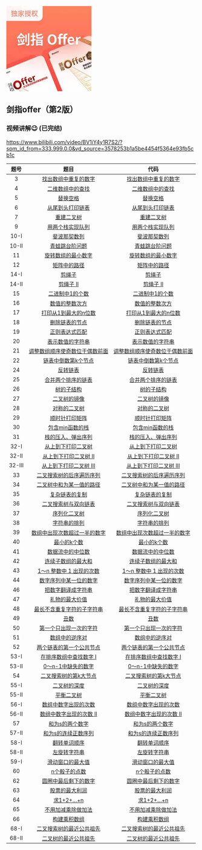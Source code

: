 [![MasterHead](imgs/preface.jfif)](https://github.com/theRunCom/SwordForOffer)
## 剑指offer（第2版）
### 视频讲解:wink: (已完结)
https://www.bilibili.com/video/BV1iY4y1R7S2/?spm_id_from=333.999.0.0&vd_source=3578253b1a5be4454f5364e93fb5cb1c


| 题号  | 题目 | 代码 |
|:---:|:---:|:---:|
| 3   | [找出数组中重复的数字](https://www.acwing.com/problem/content/14/) | [找出数组中重复的数字](solutions/Offer_03.cpp) | 
| 4   | [二维数组中的查找](https://www.acwing.com/problem/content/16/) | [二维数组中的查找](solutions/Offer_04.cpp) 
| 5   | [替换空格](https://www.acwing.com/problem/content/17/) | [替换空格](solutions/Offer_05.cpp) 
| 6   | [从尾到头打印链表](https://leetcode.cn/problems/cong-wei-dao-tou-da-yin-lian-biao-lcof/description/?favorite=xb9nqhhg) | [从尾到头打印链表](solutions/Offer_06.cpp) 
| 7   | [重建二叉树](https://leetcode.cn/problems/zhong-jian-er-cha-shu-lcof/description/?favorite=xb9nqhhg) | [重建二叉树](solutions/Offer_07.cpp) 
| 9   | [用两个栈实现队列](https://leetcode.cn/problems/yong-liang-ge-zhan-shi-xian-dui-lie-lcof/description/?favorite=xb9nqhhg) | [用两个栈实现队列](solutions/Offer_09.cpp) 
| 10-I  | [斐波那契数列](https://leetcode.cn/problems/fei-bo-na-qi-shu-lie-lcof/description/?favorite=xb9nqhhg) | [斐波那契数列](solutions/Offer_10-I.cpp) 
| 10-II | [青蛙跳台阶问题](https://leetcode.cn/problems/qing-wa-tiao-tai-jie-wen-ti-lcof/description/?favorite=xb9nqhhg) | [青蛙跳台阶问题](solutions/Offer_10-II.cpp) 
| 11  | [旋转数组的最小数字](https://leetcode.cn/problems/xuan-zhuan-shu-zu-de-zui-xiao-shu-zi-lcof/description/?favorite=xb9nqhhg) | [旋转数组的最小数字](solutions/Offer_11.cpp) 
| 12  | [矩阵中的路径](https://leetcode.cn/problems/ju-zhen-zhong-de-lu-jing-lcof/description/?favorite=xb9nqhhg) | [矩阵中的路径](solutions/Offer_12.cpp) 
| 14-I  | [剪绳子](https://leetcode.cn/problems/jian-sheng-zi-lcof/?favorite=xb9nqhhg) | [剪绳子](solutions/Offer_14-I.cpp) 
| 14-II | [剪绳子 II](https://leetcode.cn/problems/jian-sheng-zi-ii-lcof/?favorite=xb9nqhhg) | [剪绳子 II](solutions/Offer_14-II.cpp) 
| 15  | [二进制中1的个数](https://leetcode.cn/problems/er-jin-zhi-zhong-1de-ge-shu-lcof/?favorite=xb9nqhhg) | [二进制中1的个数](solutions/Offer_15.cpp) 
| 16  | [数值的整数次方](https://leetcode.cn/problems/shu-zhi-de-zheng-shu-ci-fang-lcof/?favorite=xb9nqhhg) | [数值的整数次方](solutions/Offer_16.cpp) 
| 17  | [打印从1到最大的n位数](https://leetcode.cn/problems/da-yin-cong-1dao-zui-da-de-nwei-shu-lcof/?favorite=xb9nqhhg)| [打印从1到最大的n位数](solutions/Offer_17.cpp) 
| 18  | [删除链表的节点](https://leetcode.cn/problems/shan-chu-lian-biao-de-jie-dian-lcof/?favorite=xb9nqhhg) | [删除链表的节点](solutions/Offer_18.cpp) 
| 19  | [正则表达式匹配](https://leetcode.cn/problems/zheng-ze-biao-da-shi-pi-pei-lcof/?favorite=xb9nqhhg) | [正则表达式匹配](solutions/Offer_19.cpp) 
| 20  | [表示数值的字符串](https://leetcode.cn/problems/biao-shi-shu-zhi-de-zi-fu-chuan-lcof/?favorite=xb9nqhhg) | [表示数值的字符串](solutions/Offer_20.cpp) 
| 21  | [调整数组顺序使奇数位于偶数前面](https://leetcode.cn/problems/diao-zheng-shu-zu-shun-xu-shi-qi-shu-wei-yu-ou-shu-qian-mian-lcof/?favorite=xb9nqhhg)| [调整数组顺序使奇数位于偶数前面](solutions/Offer_21.cpp) 
| 22  | [链表中倒数第k个节点](https://leetcode.cn/problems/lian-biao-zhong-dao-shu-di-kge-jie-dian-lcof/?favorite=xb9nqhhg) | [链表中倒数第k个节点](solutions/Offer_22.cpp)
| 24  | [反转链表](https://leetcode.cn/problems/fan-zhuan-lian-biao-lcof/?favorite=xb9nqhhg) | [反转链表](solutions/Offer_24.cpp) 
| 25  | [合并两个排序的链表](https://leetcode.cn/problems/he-bing-liang-ge-pai-xu-de-lian-biao-lcof/?favorite=xb9nqhhg) | [合并两个排序的链表](solutions/Offer_25.cpp) 
| 26  | [树的子结构](https://leetcode.cn/problems/shu-de-zi-jie-gou-lcof/?favorite=xb9nqhhg) | [树的子结构](solutions/Offer_26.cpp) 
| 27  | [二叉树的镜像](https://leetcode.cn/problems/er-cha-shu-de-jing-xiang-lcof/?favorite=xb9nqhhg) | [二叉树的镜像](solutions/Offer_27.cpp)
| 28  | [对称的二叉树](https://leetcode.cn/problems/dui-cheng-de-er-cha-shu-lcof/?favorite=xb9nqhhg) | [对称的二叉树](solutions/Offer_28.cpp) 
| 29  | [顺时针打印矩阵](https://leetcode.cn/problems/shun-shi-zhen-da-yin-ju-zhen-lcof/?favorite=xb9nqhhg) | [顺时针打印矩阵](solutions/Offer_29.cpp) 
| 30  | [包含min函数的栈](https://leetcode.cn/problems/bao-han-minhan-shu-de-zhan-lcof/?favorite=xb9nqhhg) | [包含min函数的栈](solutions/Offer_30.cpp) 
| 31  | [栈的压入、弹出序列](https://leetcode.cn/problems/zhan-de-ya-ru-dan-chu-xu-lie-lcof/?favorite=xb9nqhhg) | [栈的压入、弹出序列](solutions/Offer_31.cpp) 
| 32-I  | [从上到下打印二叉树](https://leetcode.cn/problems/cong-shang-dao-xia-da-yin-er-cha-shu-lcof/?favorite=xb9nqhhg) | [从上到下打印二叉树](solutions/Offer_32-I.cpp) 
| 32-II  | [从上到下打印二叉树 II](https://leetcode.cn/problems/cong-shang-dao-xia-da-yin-er-cha-shu-ii-lcof/?favorite=xb9nqhhg) | [从上到下打印二叉树 II](solutions/Offer_32-II.cpp) 
| 32-III  | [从上到下打印二叉树 III](https://leetcode.cn/problems/cong-shang-dao-xia-da-yin-er-cha-shu-iii-lcof/?favorite=xb9nqhhg) | [从上到下打印二叉树 III](solutions/Offer_32-III.cpp) 
| 33  | [二叉搜索树的后序遍历序列](https://leetcode.cn/problems/er-cha-sou-suo-shu-de-hou-xu-bian-li-xu-lie-lcof/?favorite=xb9nqhhg) | [二叉搜索树的后序遍历序列](solutions/Offer_33.cpp) 
| 34  | [二叉树中和为某一值的路径](https://leetcode.cn/problems/er-cha-shu-zhong-he-wei-mou-yi-zhi-de-lu-jing-lcof/?favorite=xb9nqhhg) | [二叉树中和为某一值的路径](solutions/Offer_34.cpp) 
| 35  | [复杂链表的复制](https://leetcode.cn/problems/fu-za-lian-biao-de-fu-zhi-lcof/?favorite=xb9nqhhg) | [复杂链表的复制](solutions/Offer_35.cpp) 
| 36  | [二叉搜索树与双向链表](https://leetcode.cn/problems/er-cha-sou-suo-shu-yu-shuang-xiang-lian-biao-lcof/?favorite=xb9nqhhg) | [二叉搜索树与双向链表](solutions/Offer_36.cpp) 
| 37  | [序列化二叉树](https://leetcode.cn/problems/xu-lie-hua-er-cha-shu-lcof/?favorite=xb9nqhhg) | [序列化二叉树](solutions/Offer_37.cpp) 
| 38  | [字符串的排列](https://leetcode.cn/problems/zi-fu-chuan-de-pai-lie-lcof/?favorite=xb9nqhhg) | [字符串的排列](solutions/Offer_38.cpp) 
| 39  | [数组中出现次数超过一半的数字](https://leetcode.cn/problems/shu-zu-zhong-chu-xian-ci-shu-chao-guo-yi-ban-de-shu-zi-lcof/?favorite=xb9nqhhg) | [数组中出现次数超过一半的数字](solutions/Offer_39.cpp) 
| 40  | [最小的k个数](https://leetcode.cn/problems/zui-xiao-de-kge-shu-lcof/?favorite=xb9nqhhg) | [最小的k个数](solutions/Offer_40.cpp) 
| 41  | [数据流中的中位数](https://leetcode.cn/problems/shu-ju-liu-zhong-de-zhong-wei-shu-lcof/?favorite=xb9nqhhg) | [数据流中的中位数](solutions/Offer_41.cpp) 
| 42  | [连续子数组的最大和](https://leetcode.cn/problems/lian-xu-zi-shu-zu-de-zui-da-he-lcof/?favorite=xb9nqhhg) | [连续子数组的最大和](solutions/Offer_42.cpp) 
| 43  | [1～n 整数中 1 出现的次数](https://leetcode.cn/problems/1nzheng-shu-zhong-1chu-xian-de-ci-shu-lcof/?favorite=xb9nqhhg) | [1～n 整数中 1 出现的次数](solutions/Offer_43.cpp) 
| 44  | [数字序列中某一位的数字](https://leetcode.cn/problems/shu-zi-xu-lie-zhong-mou-yi-wei-de-shu-zi-lcof/?favorite=xb9nqhhg) | [数字序列中某一位的数字](solutions/Offer_44.cpp) 
| 46  | [把数字翻译成字符串](https://leetcode.cn/problems/ba-shu-zi-fan-yi-cheng-zi-fu-chuan-lcof/?favorite=xb9nqhhg) | [把数字翻译成字符串](solutions/Offer_46.cpp) 
| 47  | [礼物的最大价值](https://leetcode.cn/problems/li-wu-de-zui-da-jie-zhi-lcof/?favorite=xb9nqhhg) | [礼物的最大价值](solutions/Offer_47.cpp) 
| 48  | [最长不含重复字符的子字符串](https://leetcode.cn/problems/zui-chang-bu-han-zhong-fu-zi-fu-de-zi-zi-fu-chuan-lcof/?favorite=xb9nqhhg) | [最长不含重复字符的子字符串](solutions/Offer_48.cpp) 
| 49  | [丑数](https://leetcode.cn/problems/chou-shu-lcof/?favorite=xb9nqhhg) | [丑数](solutions/Offer_49.cpp) 
| 50  | [第一个只出现一次的字符](https://leetcode.cn/problems/di-yi-ge-zhi-chu-xian-yi-ci-de-zi-fu-lcof/?favorite=xb9nqhhg) | [第一个只出现一次的字符](solutions/Offer_50.cpp) 
| 51  | [数组中的逆序对](https://leetcode.cn/problems/shu-zu-zhong-de-ni-xu-dui-lcof/?favorite=xb9nqhhg) | [数组中的逆序对](solutions/Offer_51.cpp) 
| 52  | [两个链表的第一个公共节点](https://leetcode.cn/problems/liang-ge-lian-biao-de-di-yi-ge-gong-gong-jie-dian-lcof/?favorite=xb9nqhhg) | [两个链表的第一个公共节点](solutions/Offer_52.cpp) 
| 53-I  | [在排序数组中查找数字 I](https://leetcode.cn/problems/zai-pai-xu-shu-zu-zhong-cha-zhao-shu-zi-lcof/?favorite=xb9nqhhg) | [在排序数组中查找数字 I](solutions/Offer_53-I.cpp) 
| 53-II  | [0～n-1中缺失的数字](https://leetcode.cn/problems/que-shi-de-shu-zi-lcof/?favorite=xb9nqhhg) | [0～n-1中缺失的数字](solutions/Offer_53-II.cpp) 
| 54  | [二叉搜索树的第k大节点](https://leetcode.cn/problems/er-cha-sou-suo-shu-de-di-kda-jie-dian-lcof/?favorite=xb9nqhhg) | [二叉搜索树的第k大节点](solutions/Offer_54.cpp) 
| 55-I  | [二叉树的深度](https://leetcode.cn/problems/er-cha-shu-de-shen-du-lcof/description/?favorite=xb9nqhhg&languageTags=cpp) | [二叉树的深度](solutions/Offer_55-I.cpp) 
| 55-II  | [平衡二叉树](https://leetcode.cn/problems/ping-heng-er-cha-shu-lcof/description/?favorite=xb9nqhhg&languageTags=cpp) | [平衡二叉树](solutions/Offer_55-II.cpp) 
| 56-I  | [数组中数字出现的次数](https://leetcode.cn/problems/shu-zu-zhong-shu-zi-chu-xian-de-ci-shu-lcof/?favorite=xb9nqhhg) | [数组中数字出现的次数](solutions/Offer_56-I.cpp) 
| 56-II  | [数组中数字出现的次数 II](https://leetcode.cn/problems/shu-zu-zhong-shu-zi-chu-xian-de-ci-shu-ii-lcof/?favorite=xb9nqhhg) | [数组中数字出现的次数 II](solutions/Offer_56-II.cpp) 
| 57  | [和为s的两个数字](https://leetcode.cn/problems/he-wei-sde-liang-ge-shu-zi-lcof/description/?favorite=xb9nqhhg&languageTags=cpp) | [和为s的两个数字](solutions/Offer_57.cpp) 
| 57-II  | [和为s的连续正数序列](https://leetcode.cn/problems/he-wei-sde-lian-xu-zheng-shu-xu-lie-lcof/?favorite=xb9nqhhg) | [和为s的连续正数序列](solutions/Offer_57-II.cpp) 
| 58-I  | [翻转单词顺序](https://leetcode.cn/problems/fan-zhuan-dan-ci-shun-xu-lcof/?favorite=xb9nqhhg) | [翻转单词顺序](solutions/Offer_58-I.cpp) 
| 58-II  | [左旋转字符串](https://leetcode.cn/problems/zuo-xuan-zhuan-zi-fu-chuan-lcof/?favorite=xb9nqhhg&languageTags=cpp) | [左旋转字符串](solutions/Offer_58-II.cpp) 
| 59-I  | [滑动窗口的最大值](https://leetcode.cn/problems/hua-dong-chuang-kou-de-zui-da-zhi-lcof/?favorite=xb9nqhhg) | [滑动窗口的最大值](solutions/Offer_59-I.cpp) 
| 60  | [n个骰子的点数](https://leetcode.cn/problems/nge-tou-zi-de-dian-shu-lcof/?favorite=xb9nqhhg) | [n个骰子的点数](solutions/Offer_60.cpp) 
| 62  | [圆圈中最后剩下的数字](https://leetcode.cn/problems/yuan-quan-zhong-zui-hou-sheng-xia-de-shu-zi-lcof/description/?favorite=xb9nqhhg&languageTags=cpp) | [圆圈中最后剩下的数字](solutions/Offer_62.cpp) 
| 63  | [股票的最大利润](https://leetcode.cn/problems/gu-piao-de-zui-da-li-run-lcof/?favorite=xb9nqhhg) | [股票的最大利润](solutions/Offer_63.cpp) 
| 64  | [求1+2+…+n](https://leetcode.cn/problems/qiu-12n-lcof/description/?favorite=xb9nqhhg&languageTags=cpp) | [求1+2+…+n](solutions/Offer_64.cpp) 
| 65  | [不用加减乘除做加法](https://leetcode.cn/problems/bu-yong-jia-jian-cheng-chu-zuo-jia-fa-lcof/description/?favorite=xb9nqhhg&languageTags=cpp) | [不用加减乘除做加法](solutions/Offer_65.cpp) 
| 66  | [构建乘积数组](https://leetcode.cn/problems/gou-jian-cheng-ji-shu-zu-lcof/?favorite=xb9nqhhg) | [构建乘积数组](solutions/Offer_66.cpp) 
| 68-I  | [二叉搜索树的最近公共祖先](https://leetcode.cn/problems/er-cha-sou-suo-shu-de-zui-jin-gong-gong-zu-xian-lcof/?favorite=xb9nqhhg) | [二叉搜索树的最近公共祖先](solutions/Offer_68-I.cpp) 
| 68-II  | [二叉树的最近公共祖先](https://leetcode.cn/problems/er-cha-shu-de-zui-jin-gong-gong-zu-xian-lcof/?favorite=xb9nqhhg) | [二叉树的最近公共祖先](solutions/Offer_68-II.cpp) 
